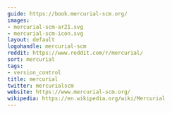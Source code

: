 ```yaml
---
guide: https://book.mercurial-scm.org/
images:
- mercurial-scm-ar21.svg
- mercurial-scm-icon.svg
layout: default
logohandle: mercurial-scm
reddit: https://www.reddit.com/r/mercurial/
sort: mercurial
tags:
- version_control
title: mercurial
twitter: mercurialscm
website: https://www.mercurial-scm.org/
wikipedia: https://en.wikipedia.org/wiki/Mercurial
---
```

